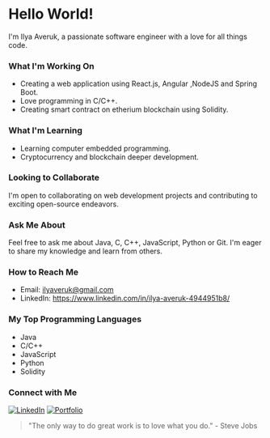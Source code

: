 
# Hello World! 

I'm Ilya Averuk, a passionate software engineer with a love for all things code.

###  What I'm Working On

- Creating a web application using React.js, Angular ,NodeJS and Spring Boot.
- Love programming in C/C++.
- Creating smart contract on etherium blockchain using Solidity.

###  What I'm Learning

- Learning computer embedded programming.
- Cryptocurrency and blockchain deeper development.

###  Looking to Collaborate

I'm open to collaborating on web development projects and contributing to exciting open-source endeavors.

###  Ask Me About

Feel free to ask me about Java, C, C++, JavaScript, Python or Git. I'm eager to share my knowledge and learn from others.

###  How to Reach Me

- Email: ilyaveruk@gmail.com
- LinkedIn: https://www.linkedin.com/in/ilya-averuk-4944951b8/


###  My Top Programming Languages

- Java
- C/C++ 
- JavaScript
- Python
- Solidity

###  Connect with Me

[![LinkedIn](https://img.shields.io/badge/-LinkedIn-0077B5?style=flat-square&logo=linkedin&logoColor=white)](https://www.linkedin.com/in/ilya-averuk-4944951b8/)
[![Portfolio](https://img.shields.io/badge/-Portfolio-E34F26?style=flat-square&logo=firefox&logoColor=white)](https://ilyaveruk.com/)



> "The only way to do great work is to love what you do." - Steve Jobs

